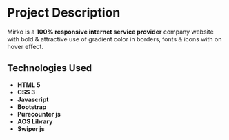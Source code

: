 # Project Description
Mirko is a **100% responsive internet service provider** company website with bold & attractive use of gradient color in borders, fonts & icons with on hover effect.

## Technologies Used 

- **HTML 5**
- **CSS 3**
- **Javascript**
- **Bootstrap**
- **Purecounter js**
- **AOS Library**
- **Swiper js**